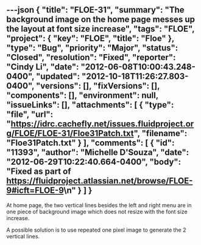 ---json
{
  "title": "FLOE-31",
  "summary": "The background image on the home page messes up the layout at font size increase",
  "tags": "FLOE",
  "project": {
    "key": "FLOE",
    "title": "Floe"
  },
  "type": "Bug",
  "priority": "Major",
  "status": "Closed",
  "resolution": "Fixed",
  "reporter": "Cindy Li",
  "date": "2012-06-08T10:00:43.248-0400",
  "updated": "2012-10-18T11:26:27.803-0400",
  "versions": [],
  "fixVersions": [],
  "components": [],
  "environment": null,
  "issueLinks": [],
  "attachments": [
    {
      "type": "file",
      "url": "https://idrc.cachefly.net/issues.fluidproject.org/FLOE/FLOE-31/Floe31Patch.txt",
      "filename": "Floe31Patch.txt"
    }
  ],
  "comments": [
    {
      "id": "11393",
      "author": "Michelle D'Souza",
      "date": "2012-06-29T10:22:40.664-0400",
      "body": "Fixed as part of <https://fluidproject.atlassian.net/browse/FLOE-9#icft=FLOE-9>\n"
    }
  ]
}
---
At home page, the two vertical lines besides the left and right menu are in one piece of background image which does not resize with the font size increase.

A possible solution is to use repeated one pixel image to generate the 2 vertical lines.

        